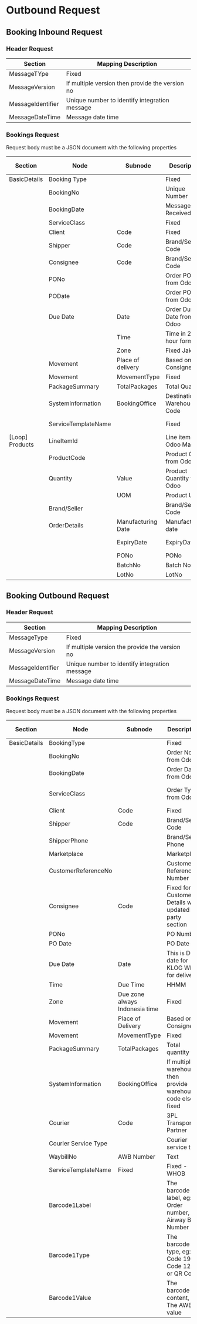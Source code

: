 # Outbound Request 

## Booking Inbound Request 

### Header Request 

|Section | Mapping Description | 
|--------|-----------------------------|
| MessageTYpe | Fixed 
| MessageVersion | If multiple version then provide the version no 
| MessageIdentifier | Unique number to identify integration message 
| MessageDateTime | Message date time 

### Bookings Request 
Request body must be a JSON document with the following properties

| Section | Node   | Subnode  | Description | Expected Value | Required 
| ----- | ------| ------| ------------------ | ----| --- | 
| BasicDetails | Booking Type ||Fixed |Normal | Yes
||BookingNo | | Unique Number |Alphanumeric | Yes
||BookingDate ||Message Received date | Date [yyyymmdd]| Yes
||ServiceClass ||Fixed |Normal |Yes
||Client |Code|Fixed |SIRCLO |Yes
||Shipper |Code |Brand/Seller Code | Alphanumeric | Yes 
||Consignee | Code |Brand/Seller Code | Alphanumeric | Yes 
||PONo ||Order PONo from Odoo | Alphanumeric | No 
||PODate ||Order PODate from Odoo |Date [yyyymmdd]|No 
||Due Date |Date |Order Due Date from Odoo | Date [yyyymmdd]
|||Time | Time in 24 hour format | HHMM | No
|||Zone | Fixed Jakarta | Fixed | No 
||Movement |Place of delivery |Based on Consignee | Alphanumeric |No 
||Movement |MovementType | Fixed | Direct | No 
||PackageSummary | TotalPackages | Total Quantity |Numeric |No
||SystemInformation| BookingOffice | Destination Warehouse Code | KLOGWH Name | Yes 
||ServiceTemplateName ||Fixed |Fixed-"WHINB"|Yes 
|[Loop] Products|LineItemId||Line item id fi Odoo Maintain | Numeric | No 
||ProductCode | | Product Code from Odoo |Alphanumeric | Yes 
||Quantity | Value | Product Quantity from Odoo | Numeric | Yes 
|||UOM |Product UOM | Text | Yes 
||Brand/Seller | |Brand/Seller Code|Text | Yes 
||OrderDetails |Manufacturing Date|Manufacturing date|Date [yyyymmdd] |No 
|||ExpiryDate | ExpiryDate |Date [yyyymmdd]|No 
|||PONo | PONo | Text | No 
|||BatchNo | Batch No | Text | No 
|||LotNo | LotNo | Text | No 




## Booking Outbound Request 

### Header Request  

|Section | Mapping Description | 
|--------|-----------------------------|
|MessageType | Fixed 
|MessageVersion | If multiple version the provide the version no 
|MessageIdentifier |Unique number to identify integration message 
|MessageDateTime | Message date time  

### Bookings Request 

Request body must be a JSON document with the following properties

| Section | Node   | Subnode  | Description | Expected Value | Required 
| ----- | ------| ------| ------------------ | ----| --- | 
|BesicDetails|BookingType || Fixed | Normal | Yes 
||BookingNo  ||Order No from Odoo | Alphanumeric | Yes 
||BookingDate ||Order Date from Odoo | Datetime [yyyymmdd]|Yes 
||ServiceClass || Order Type from Odoo |Urgent, Normal or Same Day|Yes
||Client | Code |Fixed |Alphanumeric | Yes 
||Shipper |Code |Brand/Seller Code | Alphanumeric | Yes
||ShipperPhone ||Brand/Seller Phone |Alphanumeric | Yes 
||Marketplace ||Marketplace|Text |Yes 
||CustomerReferenceNo||Customer Reference Number | Text | Yes
||Consignee | Code | Fixed for Customer Details will updated in party section | Customer | Yes 
||PONo ||PO Number ||No 
||PO Date ||PO Date ||No 
||Due Date|Date | This is Due date for KLOG WH for delivery | Date [yyyymmdd] | Yes 
||Time | Due Time | HHMM | Yes 
||Zone | Due zone always Indonesia time | Fixed | Yes 
||Movement | Place of Delivery | Based on Consignee | Alphanumeric | No 
||Movement | MovementType |Fixed | Direct | No 
||PackageSummary | TotalPackages | Total quantity | Numeric | No 
||SystemInformation | BookingOffice | If multiple warehouse then provide warehouse code else fixed | Yes 
||Courier | Code | 3PL Transport Partner | Text | Yes 
||Courier Service Type | | Courier service type | Text | Yes 
||WaybillNo | AWB Number | Text | No 
||ServiceTemplateName | Fixed | Fixed - WHOB | Yes 
||Barcode1Label||The barcode label, eg: Order number, or Airway Bill Number|Text|No 
||Barcode1Type||The barcode type, eg: Code 19 or Code 128, or QR Code|Text | No 
||Barcode1Value||The barcode content, eg: The AWB value|Text|No 
